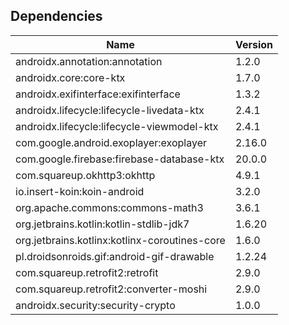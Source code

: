 ## Dependencies
| Name      | Version   |
| --------- | --------  |
| androidx.annotation:annotation | 1.2.0 |
| androidx.core:core-ktx | 1.7.0 |
| androidx.exifinterface:exifinterface | 1.3.2 |
| androidx.lifecycle:lifecycle-livedata-ktx | 2.4.1 |
| androidx.lifecycle:lifecycle-viewmodel-ktx | 2.4.1 |
| com.google.android.exoplayer:exoplayer | 2.16.0 |
| com.google.firebase:firebase-database-ktx | 20.0.0 |
| com.squareup.okhttp3:okhttp | 4.9.1 |
| io.insert-koin:koin-android | 3.2.0 |
| org.apache.commons:commons-math3 | 3.6.1 |
| org.jetbrains.kotlin:kotlin-stdlib-jdk7 | 1.6.20 |
| org.jetbrains.kotlinx:kotlinx-coroutines-core | 1.6.0 |
| pl.droidsonroids.gif:android-gif-drawable | 1.2.24 |
| com.squareup.retrofit2:retrofit | 2.9.0 |
| com.squareup.retrofit2:converter-moshi | 2.9.0 |
| androidx.security:security-crypto | 1.0.0 |